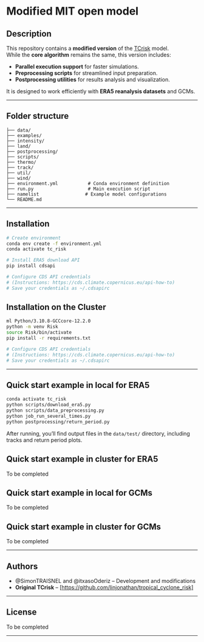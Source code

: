 # Modified MIT open model


## Description
This repository contains a **modified version** of the [TCrisk](https://github.com/linjonathan/tropical_cyclone_risk) model.  
While the **core algorithm** remains the same, this version includes:
- **Parallel execution support** for faster simulations.
- **Preprocessing scripts** for streamlined input preparation.
- **Postprocessing utilities** for results analysis and visualization.

It is designed to work efficiently with **ERA5 reanalysis datasets** and GCMs.

---

## Folder structure
```
├── data/                 
├── examples/                  
├── intensity/                 
├── land/              
├── postprocessing/               
├── scripts/                
├── thermo/                 
├── track/                
├── util/                  
├── wind/                 
├── environment.yml           # Conda environment definition
├── run.py                    # Main execution script
├── namelist                 # Example model configurations
└── README.md
```

---

## Installation

```bash
# Create environment
conda env create -f environment.yml
conda activate tc_risk

# Install ERA5 download API
pip install cdsapi

# Configure CDS API credentials
# (Instructions: https://cds.climate.copernicus.eu/api-how-to)
# Save your credentials as ~/.cdsapirc
```

## Installation on the Cluster

```bash
ml Python/3.10.8-GCCcore-12.2.0
python -m venv Risk
source Risk/bin/activate
pip install -r requirements.txt

# Configure CDS API credentials
# (Instructions: https://cds.climate.copernicus.eu/api-how-to)
# Save your credentials as ~/.cdsapirc
```

---

## Quick start example in local for ERA5 
```bash
conda activate tc_risk
python scripts/download_era5.py
python scripts/data_preprocessing.py
python job_run_several_times.py
python postprocessing/return_period.py
```
After running, you’ll find output files in the `data/test/` directory, including tracks and return period plots.

## Quick start example in cluster for ERA5
To be completed

## Quick start example in local for GCMs
To be completed

## Quick start example in cluster for GCMs
To be completed


---

## Authors
- @SimonTRAISNEL and @itxasoOderiz – Development and modifications  
- **Original TCrisk** – [https://github.com/linjonathan/tropical_cyclone_risk]

---

## License
To be completed

---




